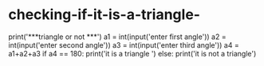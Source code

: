 # checking-if-it-is-a-triangle-
print('***triangle or not ***')
a1 = int(input('enter first angle'))
a2 = int(input('enter second angle'))
a3 = int(input('enter third angle'))
a4 = a1+a2+a3
if a4 == 180:
	print('it is a triangle ')
else:
	print('it is not a triangle')
